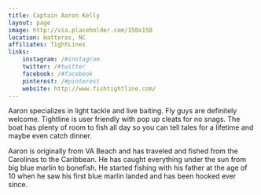 ```yaml
---
title: Captain Aaron Kelly
layout: page
image: http://via.placeholder.com/150x150
location: Hatteras, NC
affiliates: TightLines
links:
    instagram: /#instagram
    twitter: /#twitter
    facebook: /#facebook
    pinterest: /#pinterest
    website: http://www.fishtightline.com/
---
```

Aaron specializes in light tackle and live baiting. Fly guys are definitely welcome. Tightline is user friendly with pop up cleats for no snags. The boat has plenty of room to fish all day so you can tell tales for a lifetime and maybe even catch dinner. 
 
Aaron is originally from VA Beach and has traveled and fished from the Carolinas to the Caribbean. He has caught everything under the sun from big blue marlin to bonefish. He started fishing with his father at the age of 10 when he saw his first blue marlin landed and has been hooked ever since.
